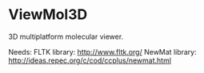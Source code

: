 ViewMol3D
=========

3D multiplatform molecular viewer.

Needs:
  FLTK library: http://www.fltk.org/
  NewMat library: http://ideas.repec.org/c/cod/ccplus/newmat.html
